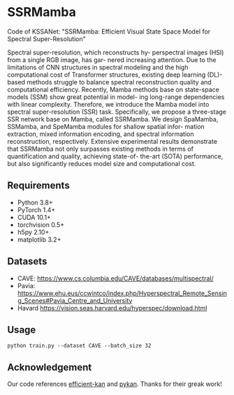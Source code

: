 # SSRMamba

Code of KSSANet: "SSRMamba: Efficient Visual State Space Model for Spectral Super-Resolution"

Spectral super-resolution, which reconstructs hy-
perspectral images (HSI) from a single RGB image, has gar-
nered increasing attention. Due to the limitations of CNN
structures in spectral modeling and the high computational
cost of Transformer structures, existing deep learning (DL)-
based methods struggle to balance spectral reconstruction quality
and computational efficiency. Recently, Mamba methods base
on state-space models (SSM) show great potential in model-
ing long-range dependencies with linear complexity. Therefore,
we introduce the Mamba model into spectral super-resolution
(SSR) task. Specifically, we propose a three-stage SSR network
base on Mamba, called SSRMamba. We design SpaMamba,
SSMamba, and SpeMamba modules for shallow spatial infor-
mation extraction, mixed information encoding, and spectral
information reconstruction, respectively. Extensive experimental
results demonstrate that SSRMamba not only surpasses existing
methods in terms of quantification and quality, achieving state-of-
the-art (SOTA) performance, but also significantly reduces model
size and computational cost.  

## Requirements
- Python 3.8+
- PyTorch 1.4+
- CUDA 10.1+
- torchvision 0.5+
- h5py 2.10+
- matplotlib 3.2+

## Datasets
- CAVE: https://www.cs.columbia.edu/CAVE/databases/multispectral/
- Pavia: https://www.ehu.eus/ccwintco/index.php/Hyperspectral_Remote_Sensing_Scenes#Pavia_Centre_and_University
- Havard https://vision.seas.harvard.edu/hyperspec/download.html
## Usage
```
python train.py --dataset CAVE --batch_size 32 
```

## Acknowledgement
Our code references [efficient-kan](https://github.com/Blealtan/efficient-kan.git) and [pykan](https://github.com/KindXiaoming/pykan.git). Thanks for their greak work!